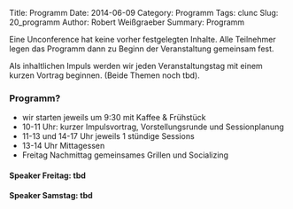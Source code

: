 Title: Programm
Date: 2014-06-09
Category: Programm
Tags: clunc
Slug: 20_programm
Author: Robert Weißgraeber
Summary: Programm

Eine Unconference hat keine vorher festgelegten Inhalte. Alle Teilnehmer legen das Programm dann zu Beginn der Veranstaltung gemeinsam fest.

Als inhaltlichen Impuls werden wir jeden Veranstaltungstag mit einem kurzen Vortrag beginnen. (Beide Themen noch tbd).

### Programm?
* wir starten jeweils um 9:30 mit Kaffee & Frühstück
* 10-11 Uhr: kurzer Impulsvortrag, Vorstellungsrunde und Sessionplanung
* 11-13 und 14-17 Uhr jeweils 1 stündige Sessions
* 13-14 Uhr Mittagessen
* Freitag Nachmittag gemeinsames Grillen und Socializing


#### Speaker Freitag: tbd

#### Speaker Samstag: tbd


